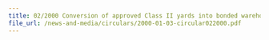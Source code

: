 ```yaml
---
title: 02/2000 Conversion of approved Class II yards into bonded warehouses
file_url: /news-and-media/circulars/2000-01-03-circular022000.pdf
---
```

